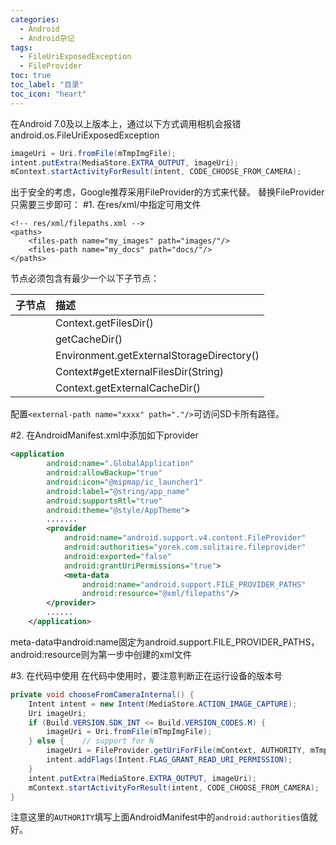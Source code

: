 ```yaml
---
categories:
  - Android
  - Android杂记
tags:
  - FileUriExposedException
  - FileProvider
toc: true
toc_label: "目录"
toc_icon: "heart"
---
```


在Android 7.0及以上版本上，通过以下方式调用相机会报错android.os.FileUriExposedException
```java
imageUri = Uri.fromFile(mTmpImgFile);
intent.putExtra(MediaStore.EXTRA_OUTPUT, imageUri);
mContext.startActivityForResult(intent, CODE_CHOOSE_FROM_CAMERA);
```

出于安全的考虑，Google推荐采用FileProvider的方式来代替。
替换FileProvider只需要三步即可：
#1. 在res/xml/中指定可用文件
```
<!-- res/xml/filepaths.xml -->
<paths>
    <files-path name="my_images" path="images/"/>
    <files-path name="my_docs" path="docs/"/>
</paths>
```
<paths>节点必须包含有最少一个以下子节点：

| 子节点 | 描述 |
| :---- | :-- |
| <files-path name="name" path="path" /> | Context.getFilesDir() |
| <cache-path name="name" path="path" /> | getCacheDir() |
| <external-path name="name" path="path" /> | Environment.getExternalStorageDirectory() |
| <external-files-path name="name" path="path" /> | Context#getExternalFilesDir(String) |
| <external-cache-path name="name" path="path" /> | Context.getExternalCacheDir() |

配置`<external-path name="xxxx" path="."/>`可访问SD卡所有路径。


#2. 在AndroidManifest.xml中添加如下provider
```xml
<application
        android:name=".GlobalApplication"
        android:allowBackup="true"
        android:icon="@mipmap/ic_launcher1"
        android:label="@string/app_name"
        android:supportsRtl="true"
        android:theme="@style/AppTheme">
        .......
        <provider
            android:name="android.support.v4.content.FileProvider"
            android:authorities="yorek.com.solitaire.fileprovider"
            android:exported="false"
            android:grantUriPermissions="true">
            <meta-data
                android:name="android.support.FILE_PROVIDER_PATHS"
                android:resource="@xml/filepaths"/>
        </provider>
        ......
    </application>
```
meta-data中android:name固定为android.support.FILE_PROVIDER_PATHS，android:resource则为第一步中创建的xml文件

#3. 在代码中使用
在代码中使用时，要注意判断正在运行设备的版本号
```java
private void chooseFromCameraInternal() {
    Intent intent = new Intent(MediaStore.ACTION_IMAGE_CAPTURE);
    Uri imageUri;
    if (Build.VERSION.SDK_INT <= Build.VERSION_CODES.M) {
        imageUri = Uri.fromFile(mTmpImgFile);
    } else {    // support for N
        imageUri = FileProvider.getUriForFile(mContext, AUTHORITY, mTmpImgFile);
        intent.addFlags(Intent.FLAG_GRANT_READ_URI_PERMISSION);
    }       
    intent.putExtra(MediaStore.EXTRA_OUTPUT, imageUri);
    mContext.startActivityForResult(intent, CODE_CHOOSE_FROM_CAMERA);
}
```
注意这里的`AUTHORITY`填写上面AndroidManifest中的`android:authorities`值就好。
